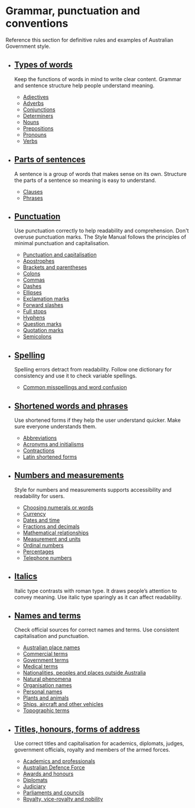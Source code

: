 Grammar, punctuation and conventions
====================================

Reference this section for definitive rules and examples of Australian Government style.

*   [Types of words](/grammar-punctuation-and-conventions/types-words)
    ------------------------------------------------------------------
    
    Keep the functions of words in mind to write clear content. Grammar and sentence structure help people understand meaning.
    
    *   [Adjectives](/grammar-punctuation-and-conventions/types-words/adjectives)
    *   [Adverbs](/grammar-punctuation-and-conventions/types-words/adverbs)
    *   [Conjunctions](/grammar-punctuation-and-conventions/types-words/conjunctions)
    *   [Determiners](/grammar-punctuation-and-conventions/types-words/determiners)
    *   [Nouns](/grammar-punctuation-and-conventions/types-words/nouns)
    *   [Prepositions](/grammar-punctuation-and-conventions/types-words/prepositions)
    *   [Pronouns](/grammar-punctuation-and-conventions/types-words/pronouns)
    *   [Verbs](/grammar-punctuation-and-conventions/types-words/verbs)
    
*   [Parts of sentences](/grammar-punctuation-and-conventions/parts-sentences)
    --------------------------------------------------------------------------
    
    A sentence is a group of words that makes sense on its own. Structure the parts of a sentence so meaning is easy to understand.
    
    *   [Clauses](/grammar-punctuation-and-conventions/parts-sentences/clauses)
    *   [Phrases](/grammar-punctuation-and-conventions/parts-sentences/phrases)
    
*   [Punctuation](/grammar-punctuation-and-conventions/punctuation)
    ---------------------------------------------------------------
    
    Use punctuation correctly to help readability and comprehension. Don't overuse punctuation marks. The Style Manual follows the principles of minimal punctuation and capitalisation.
    
    *   [Punctuation and capitalisation](/grammar-punctuation-and-conventions/punctuation/punctuation-and-capitalisation)
    *   [Apostrophes](/grammar-punctuation-and-conventions/punctuation/apostrophes)
    *   [Brackets and parentheses](/grammar-punctuation-and-conventions/punctuation-and-capitalisation/brackets-and-parentheses)
    *   [Colons](/grammar-punctuation-and-conventions/punctuation/colons)
    *   [Commas](/grammar-punctuation-and-conventions/punctuation/commas)
    *   [Dashes](/grammar-punctuation-and-conventions/punctuation/dashes)
    *   [Ellipses](/grammar-punctuation-and-conventions/punctuation-and-capitalisation/ellipses)
    *   [Exclamation marks](/grammar-punctuation-and-conventions/punctuation-and-capitalisation/exclamation-marks)
    *   [Forward slashes](/grammar-punctuation-and-conventions/punctuation/forward-slashes)
    *   [Full stops](/grammar-punctuation-and-conventions/punctuation-and-capitalisation/full-stops)
    *   [Hyphens](/grammar-punctuation-and-conventions/punctuation/hyphens)
    *   [Question marks](/grammar-punctuation-and-conventions/punctuation-and-capitalisation/question-marks)
    *   [Quotation marks](/grammar-punctuation-and-conventions/punctuation/quotation-marks)
    *   [Semicolons](/grammar-punctuation-and-conventions/punctuation-and-capitalisation/semicolons)
    
*   [Spelling](/grammar-punctuation-and-conventions/spelling)
    ---------------------------------------------------------
    
    Spelling errors detract from readability. Follow one dictionary for consistency and use it to check variable spellings.
    
    *   [Common misspellings and word confusion](/grammar-punctuation-and-conventions/spelling/common-misspellings-and-word-confusion)
    
*   [Shortened words and phrases](/grammar-punctuation-and-conventions/shortened-words-and-phrases)
    -----------------------------------------------------------------------------------------------
    
    Use shortened forms if they help the user understand quicker. Make sure everyone understands them.
    
    *   [Abbreviations](/grammar-punctuation-and-conventions/shortened-words-and-phrases/abbreviations)
    *   [Acronyms and initialisms](/grammar-punctuation-and-conventions/shortened-words-and-phrases/acronyms-and-initialisms)
    *   [Contractions](/grammar-punctuation-and-conventions/shortened-words-and-phrases/contractions)
    *   [Latin shortened forms](/grammar-punctuation-and-conventions/shortened-words-and-phrases/latin-shortened-forms)
    
*   [Numbers and measurements](/grammar-punctuation-and-conventions/numbers-and-measurements)
    -----------------------------------------------------------------------------------------
    
    Style for numbers and measurements supports accessibility and readability for users.
    
    *   [Choosing numerals or words](/grammar-punctuation-and-conventions/numbers-and-measurements/choosing-numerals-or-words)
    *   [Currency](/grammar-punctuation-and-conventions/numbers-and-measurements/currency)
    *   [Dates and time](/grammar-punctuation-and-conventions/numbers-and-measurements/dates-and-time)
    *   [Fractions and decimals](/grammar-punctuation-and-conventions/numbers-and-measurements/fractions-and-decimals)
    *   [Mathematical relationships](/grammar-punctuation-and-conventions/numbers-and-measurements/mathematical-relationships)
    *   [Measurement and units](/grammar-punctuation-and-conventions/numbers-and-measurements/measurement-and-units)
    *   [Ordinal numbers](/grammar-punctuation-and-conventions/numbers-and-measurements/ordinal-numbers)
    *   [Percentages](/grammar-punctuation-and-conventions/numbers-and-measurements/percentages)
    *   [Telephone numbers](/grammar-punctuation-and-conventions/numbers-and-measurements/telephone-numbers)
    
*   [Italics](/grammar-punctuation-and-conventions/italics)
    -------------------------------------------------------
    
    Italic type contrasts with roman type. It draws people’s attention to convey meaning. Use italic type sparingly as it can affect readability.
    
*   [Names and terms](/grammar-punctuation-and-conventions/names-and-terms)
    -----------------------------------------------------------------------
    
    Check official sources for correct names and terms. Use consistent capitalisation and punctuation.
    
    *   [Australian place names](/grammar-punctuation-and-conventions/names-and-terms/australian-place-names)
    *   [Commercial terms](/grammar-punctuation-and-conventions/names-and-terms/commercial-terms)
    *   [Government terms](/grammar-punctuation-and-conventions/names-and-terms/government-terms)
    *   [Medical terms](/grammar-punctuation-and-conventions/names-and-terms/medical-terms)
    *   [Nationalities, peoples and places outside Australia](/grammar-punctuation-and-conventions/names-and-terms/nationalities-peoples-and-places-outside-australia)
    *   [Natural phenomena](/grammar-punctuation-and-conventions/names-and-terms/natural-phenomena)
    *   [Organisation names](/grammar-punctuation-and-conventions/names-and-terms/organisation-names)
    *   [Personal names](/grammar-punctuation-and-conventions/names-and-terms/personal-names)
    *   [Plants and animals](/grammar-punctuation-and-conventions/names-and-terms/plants-and-animals)
    *   [Ships, aircraft and other vehicles](/grammar-punctuation-and-conventions/names-and-terms/ships-aircraft-and-other-vehicles)
    *   [Topographic terms](/grammar-punctuation-and-conventions/names-and-terms/topographic-terms)
    
*   [Titles, honours, forms of address](/grammar-punctuation-and-conventions/titles-honours-forms-address)
    ------------------------------------------------------------------------------------------------------
    
    Use correct titles and capitalisation for academics, diplomats, judges, government officials, royalty and members of the armed forces.
    
    *   [Academics and professionals](/grammar-punctuation-and-conventions/titles-honours-forms-address/academics-and-professionals)
    *   [Australian Defence Force](/grammar-punctuation-and-conventions/titles-honours-forms-address/australian-defence-force)
    *   [Awards and honours](/grammar-punctuation-and-conventions/titles-honours-forms-address/awards-and-honours)
    *   [Diplomats](/grammar-punctuation-and-conventions/titles-honours-forms-address/diplomats)
    *   [Judiciary](/grammar-punctuation-and-conventions/titles-honours-forms-address/judiciary)
    *   [Parliaments and councils](/grammar-punctuation-and-conventions/titles-honours-forms-address/parliaments-and-councils)
    *   [Royalty, vice-royalty and nobility](/grammar-punctuation-and-conventions/titles-honours-forms-address/royalty-vice-royalty-and-nobility)